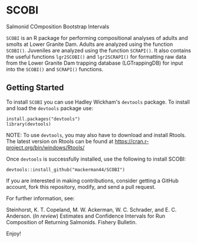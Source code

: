 # SCOBI
Salmonid COmposition Bootstrap Intervals

`SCOBI` is an R package for performing compositional analyses of adults and smolts at Lower Granite Dam. Adults are analyzed using 
the function `SCOBI()`. Juveniles are analyzed using the function `SCRAPI()`. It also contains the useful functions `lgr2SCOBI()` 
and `lgr2SCRAPI()` for formatting raw data from the Lower Granite Dam trapping database (LGTrappingDB) for input into the `SCOBI()`
and `SCRAPI()` functions.

## Getting Started

To install `SCOBI` you can use Hadley Wickham's `devtools` package. To install and load the `devtools` package use:
```
install.packages("devtools")
library(devtools)
```
NOTE: To use `devtools`, you may also have to download and install Rtools. The latest version on Rtools can be found at
https://cran.r-project.org/bin/windows/Rtools/

Once `devtools` is successfully installed, use the following to install SCOBI:
```
devtools::install_github("mackerman44/SCOBI")
```
If you are interested in making contributions, consider getting a GitHub account, fork this repository, modify, and send a pull request.

For further information, see:

Steinhorst, K. T. Copeland, M. W. Ackerman, W. C. Schrader, and E. C. Anderson. (*In review*) Estimates and Confidence Intervals
for Run Composition of Returning Salmonids. Fishery Bulletin.

Enjoy!
